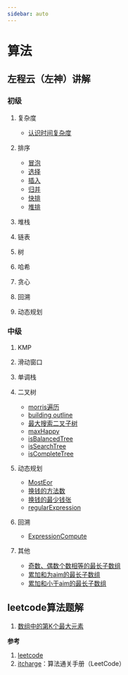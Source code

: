 ```yaml
---
sidebar: auto
---
```

<!-- [[TOC]] -->
# 算法

## 左程云（左神）讲解
### 初级
1. 复杂度
   - [认识时间复杂度](./zuochengyun/complexity)
  
2. 排序
   - [冒泡](./zuochengyun/bubble)
   - [选择](./zuochengyun/select)
   - [插入](./zuochengyun/insert)
   - [归并](./zuochengyun/merge)
   - [快排](./zuochengyun/quick)
   - [堆排](./zuochengyun/heap) 

3. 堆栈
4. 链表
5. 树
6. 哈希
7. 贪心
8. 回溯
9. 动态规划

### 中级
1. KMP
   
2. 滑动窗口
3. 单调栈
4. 二叉树
   - [morris遍历](./zuochengyun/morris.md)
   - [building outline](./zuochengyun/buildingOutline.md)
   - [最大搜索二叉子树](./zuochengyun/maxBST.md)
   - [maxHappy](./zuochengyun/maxHappy.md)
   - [isBalancedTree](./zuochengyun/isBalancedTree.md)
   - [isSearchTree](./zuochengyun/isSearchTree.md)
   - [isCompleteTree](./zuochengyun/isCompleteTree.md)
  
5. 动态规划
   - [MostEor](./zuochengyun/mostEor.md)
   - [换钱的方法数](./zuochengyun/coinWays.md)
   - [换钱的最少钱张](./zuochengyun/coinCountMin.md)
   - [regularExpression](./zuochengyun/regularExpression.md)

6. 回溯
   - [ExpressionCompute](./zuochengyun/expressionCompute.md)

7. 其他
   - [奇数、偶数个数相等的最长子数组](./zuochengyun/longestSubarrayOfEqualParity.md)
   - [累加和为aim的最长子数组](./zuochengyun/longestSubarraySum.md)
   - [累加和小于aim的最长子数组](./zuochengyun/longestSubarrayLessSum.md)

## leetcode算法题解
1. [数组中的第K个最大元素](./leetcode/L0215KthLargestInArray.md)

**参考**
1. [leetcode](https://leetcode.cn/)
2. [itcharge](https://algo.itcharge.cn/)：算法通关手册（LeetCode）